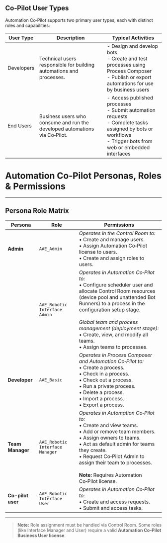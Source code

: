 ## Co‑Pilot User Types

Automation Co‑Pilot supports two primary user types, each with distinct roles and capabilities:

| **User Type**	| **Description** | **Typical Activities** |
|-----------|-------------|--------------------|
| Developers | Technical users responsible for building automations and processes. | - Design and develop bots<br>- Create and test processes using Process Composer<br>- Publish or export automations for use by business users |
| End Users	| Business users who consume and run the developed automations via Co‑Pilot. | - Access published processes<br>- Submit automation requests<br>- Complete tasks assigned by bots or workflows<br>- Trigger bots from web or embedded interfaces

# Automation Co‑Pilot Personas, Roles & Permissions

---

## Persona Role Matrix

| **Persona**        | **Role**                        | **Permissions** |
|--------------------|----------------------------------|-----------------|
| **Admin**  | `AAE_Admin`                     | *Operates in the Control Room to:*<br>• Create and manage users.<br>• Assign Automation Co‑Pilot license to users.<br>• Create and assign roles to users. |
|                    | `AAE_Robotic Interface Admin`   | *Operates in Automation Co‑Pilot to:*<br>• Configure scheduler user and allocate Control Room resources (device pool and unattended Bot Runners) to a process in the configuration setup stage.<br><br>*Global team and process management (deployment stage):*<br>• Create, view, and modify all teams.<br>• Assign teams to processes. |
| **Developer** | `AAE_Basic`                     | *Operates in Process Composer and Automation Co‑Pilot to:*<br>• Create a process.<br>• Check in a process.<br>• Check out a process.<br>• Run a private process.<br>• Delete a process.<br>• Import a process.<br>• Export a process. |
| **Team Manager**  | `AAE_Robotic Interface Manager` | *Operates in Automation Co‑Pilot to:*<br>• Create and view teams.<br>• Add or remove team members.<br>• Assign owners to teams.<br>• Act as default admin for teams they create.<br>• Request Co‑Pilot Admin to assign their team to processes.<br><br>**Note:** Requires Automation Co‑Pilot license. |
| **Co-pilot user**   | `AAE_Robotic Interface User`    | *Operates in Automation Co‑Pilot to:*<br>• Create and access requests.<br>• Submit and access tasks. |

---

> **Note:** Role assignment must be handled via Control Room. Some roles (like Interface Manager and User) require a valid **Automation Co‑Pilot Business User license**.

